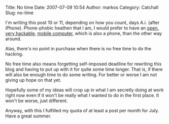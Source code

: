 Title: No time
Date: 2007-07-09 10:54
Author: markos
Category: Catchall
Slug: no-time

I'm writing this post 10 or 11, depending on how you count, days A.i.
(after iPhone). Phone-phobic heathen that I am, I would prefer to have
an [open, very hackable](http://www.openmoko.org/), [mobile
computer](http://www.openmoko.com/), which is also a phone, than the
other way around.

Alas, there's no point in purchase when there is no free time to do the
hacking.

No free time also means forgetting self-imposed deadline for rewriting
this blog and having to put up with it for quite some time longer. That
is, if there will also be enough time to do some writing. For better or
worse I am not giving up hope on that yet.

Hopefully some of my ideas will crop up in what I am secretly doing at
work right now even if it won't be really what I wanted to do in the
first place. It won't be worse, just different.

Anyway, with this I fulfilled my quota of at least a post per month for
July. Have a great summer.

